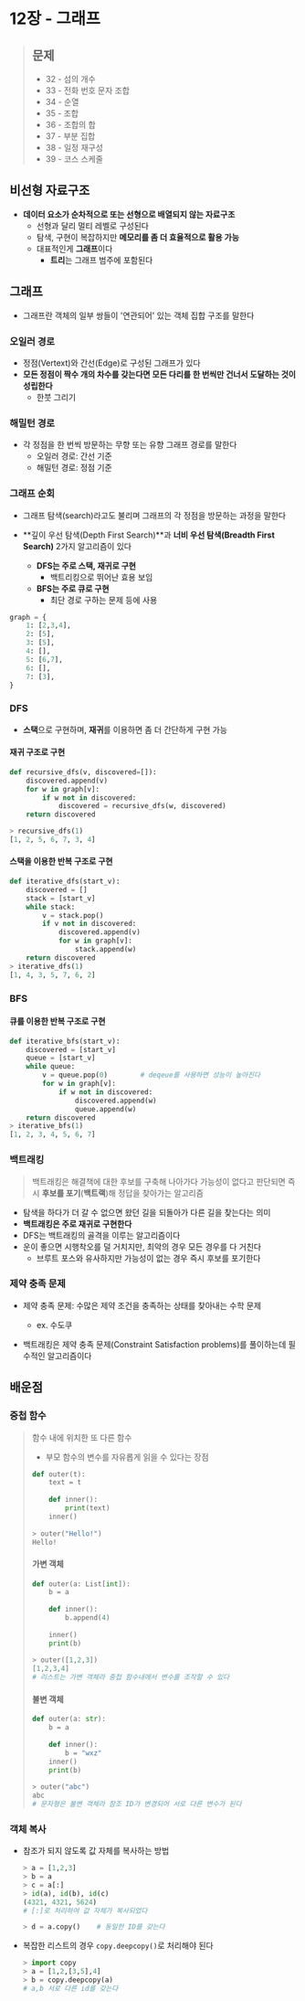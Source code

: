 # 12장 - 그래프

> ## 문제
>
> - 32 - 섬의 개수
> - 33 - 전화 번호 문자 조합
> - 34 - 순열
> - 35 - 조합
> - 36 - 조합의 합
> - 37 - 부분 집합
> - 38 - 일정 재구성
> - 39 - 코스 스케줄

## 비선형 자료구조

- **데이터 요소가 순차적으로 또는 선형으로 배열되지 않는 자료구조**
  - 선형과 달리 멀티 레벨로 구성된다
  - 탐색, 구현이 복잡하지만 **메모리를 좀 더 효율적으로 활용 가능**
  - 대표적인게 **그래프**이다
    - **트리**는 그래프 범주에 포함된다

## 그래프

- 그래프란 객체의 일부 쌍들이 '연관되어' 있는 객체 집합 구조를 말한다

### 오일러 경로

- 정점(Vertext)와 간선(Edge)로 구성된 그래프가 있다
- **모든 정점이 짝수 개의 차수를 갖는다면 모든 다리를 한 번씩만 건너서 도달하는 것이 성립한다**
  - 한붓 그리기

### 해밀턴 경로

- 각 정점을 한 번씩 방문하는 무향 또는 유향 그래프 경로를 말한다
  - 오일러 경로: 간선 기준
  - 해밀턴 경로: 정점 기준

### 그래프 순회

- 그래프 탐색(search)라고도 불리며 그래프의 각 정점을 방문하는 과정을 말한다

- **깊이 우선 탐색(Depth First Search)**과 **너비 우선 탐색(Breadth First Search)** 2가지 알고리즘이 있다
  - **DFS는 주로 스택, 재귀로 구현**
    - 백트리킹으로 뛰어난 효용 보임
  - **BFS는 주로 큐로 구현**
    - 최단 경로 구하는 문제 등에 사용

```python
graph = {
    1: [2,3,4],
    2: [5],
    3: [5],
    4: [],
    5: [6,7],
    6: [],
    7: [3],
}
```

### DFS

- **스택**으로 구현하며, **재귀**를 이용하면 좀 더 간단하게 구현 가능

#### 재귀 구조로 구현

```python
def recursive_dfs(v, discovered=[]):
    discovered.append(v)
    for w in graph[v]:
        if w not in discovered:
            discovered = recursive_dfs(w, discovered)
    return discovered

> recursive_dfs(1)
[1, 2, 5, 6, 7, 3, 4]
```

#### 스택을 이용한 반복 구조로 구현

```python
def iterative_dfs(start_v):
    discovered = []
    stack = [start_v]
    while stack:
        v = stack.pop()
        if v not in discovered:
            discovered.append(v)
            for w in graph[v]:
                stack.append(w)
    return discovered
> iterative_dfs(1)
[1, 4, 3, 5, 7, 6, 2]
```

### BFS

#### 큐를 이용한 반복 구조로 구현

```python
def iterative_bfs(start_v):
    discovered = [start_v]
    queue = [start_v]
    while queue:
        v = queue.pop(0)		# deqeue를 사용하면 성능이 높아진다
        for w in graph[v]:
            if w not in discovered:
                discovered.append(w)
                queue.append(w)
    return discovered
> iterative_bfs(1)
[1, 2, 3, 4, 5, 6, 7]
```

### 백트래킹

> 백트래킹은 해결책에 대한 후보를 구축해 나아가다 가능성이 없다고 판단되면 즉시 **후보를 포기**(**백트랙**)해 정답을 찾아가는 알고리즘

- 탐색을 하다가 더 갈 수 없으면 왔던 길을 되돌아가 다른 길을 찾는다는 의미
- **백트래킹은 주로 재귀로 구현한다**
- DFS는 백트래킹의 골격을 이루는 알고리즘이다
- 운이 좋으면 시행착오를 덜 거치지만, 최악의 경우 모든 경우를 다 거친다
  - 브루트 포스와 유사하지만 가능성이 없는 경우 즉시 후보를 포기한다

### 제약 충족 문제

- 제약 충족 문제: 수많은 제약 조건을 충족하는 상태를 찾아내는 수학 문제
  - ex. 수도쿠

- 백트래킹은 제약 충족 문제(Constraint Satisfaction problems)를 풀이하는데 필수적인 알고리즘이다



## 배운점

### 중첩 함수

> 함수 내에 위치한 또 다른 함수
>
> - 부모 함수의 변수를 자유롭게 읽을 수 있다는 장점
>
> ```python
> def outer(t):
>     text = t
>     
>     def inner():
>         print(text)
>     inner()
>     
> > outer("Hello!")
> Hello!
> ```
>
> #### 가변 객체
>
> ```python
> def outer(a: List[int]):
>     b = a
>     
>     def inner():
>         b.append(4)
>         
>     inner()
>     print(b)
>     
> > outer([1,2,3])
> [1,2,3,4]
> # 리스트는 가변 객체라 중첩 함수내에서 변수를 조작할 수 있다
> ```
>
> #### 불변 객체
>
> ```python
> def outer(a: str):
>     b = a
>     
>     def inner():
>         b = "wxz"
>     inner()
>     print(b)
>     
> > outer("abc")
> abc
> # 문자형은 불변 객체라 참조 ID가 변경되어 서로 다른 변수가 된다
> ```

### 객체 복사

- 참조가 되지 않도록 값 자체를 복사하는 방법

  ```python
  > a = [1,2,3]
  > b = a
  > c = a[:]
  > id(a), id(b), id(c)
  (4321, 4321, 5624)
  # [:]로 처리하여 값 자체가 복사되었다
  
  > d = a.copy() 	# 동일한 ID를 갖는다
  ```

- 복잡한 리스트의 경우 `copy.deepcopy()`로 처리해야 된다

  ```python
  > import copy
  > a = [1,2,[3,5],4]
  > b = copy.deepcopy(a)
  # a,b 서로 다른 id를 갖는다
  ```

  
